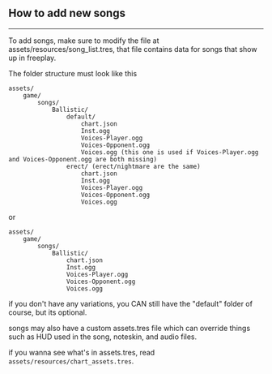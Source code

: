 ## How to add new songs

---

To add songs, make sure to modify the file at assets/resources/song_list.tres, that file contains data for songs that show up in freeplay.

The folder structure must look like this

```
assets/
    game/
        songs/
            Ballistic/
                default/
                    chart.json
                    Inst.ogg
                    Voices-Player.ogg
                    Voices-Opponent.ogg
                    Voices.ogg (this one is used if Voices-Player.ogg and Voices-Opponent.ogg are both missing)
                erect/ (erect/nightmare are the same)
                    chart.json
                    Inst.ogg
                    Voices-Player.ogg
                    Voices-Opponent.ogg
                    Voices.ogg
```

or

```
assets/
    game/
        songs/
            Ballistic/
                chart.json
                Inst.ogg
                Voices-Player.ogg
                Voices-Opponent.ogg
                Voices.ogg
```

if you don't have any variations, you CAN still have the "default" folder of course, but its optional.

songs may also have a custom assets.tres file which can override things such as HUD used in the song, noteskin, and audio files.

if you wanna see what's in assets.tres, read `assets/resources/chart_assets.tres`.
